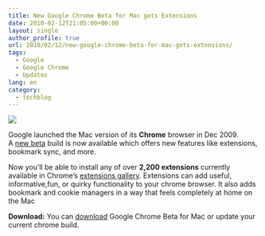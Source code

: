 ```yaml
---
title: New Google Chrome Beta for Mac gets Extensions
date: 2010-02-12T21:05:00+00:00
layout: single
author_profile: true
url: 2010/02/12/new-google-chrome-beta-for-mac-gets-extensions/
tags:
  - Google
  - Google Chrome
  - Updates
lang: en
category: 
  - techblog
---
```

[![](http://1.bp.blogspot.com/_vaUVXcmC3OI/S3W7SHUFnCI/AAAAAAAAA6A/Pz5g6G435Ts/s320/chromelogo.png)](http://1.bp.blogspot.com/_vaUVXcmC3OI/S3W7SHUFnCI/AAAAAAAAA6A/Pz5g6G435Ts/s1600-h/chromelogo.png)

Google launched the Mac version of its **Chrome** browser in Dec 2009. A [new beta](http://chrome.blogspot.com/2010/02/new-beta-of-google-chrome-for-mac-with.html) build is now available which offers new features like extensions, bookmark sync, and more.

Now you’ll be able to install any of over **2,200 extensions** currently available in Chrome’s [extensions gallery](http://chrome.google.com/extensions/). Extensions can add useful, informative,fun, or quirky functionality to your chrome browser. It also adds bookmark and cookie managers in a way that feels completely at home on the Mac

**Download:** You can [download](http://www.google.com/chrome?platform=mac) Google Chrome Beta for Mac or update your current chrome build.